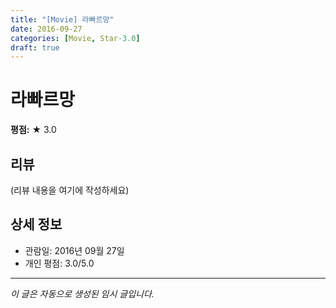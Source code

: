 ```yaml
---
title: "[Movie] 라빠르망"
date: 2016-09-27
categories: [Movie, Star-3.0]
draft: true
---
```


# 라빠르망

**평점:** ★ 3.0

## 리뷰

(리뷰 내용을 여기에 작성하세요)

## 상세 정보

- 관람일: 2016년 09월 27일
- 개인 평점: 3.0/5.0

---

*이 글은 자동으로 생성된 임시 글입니다.*
